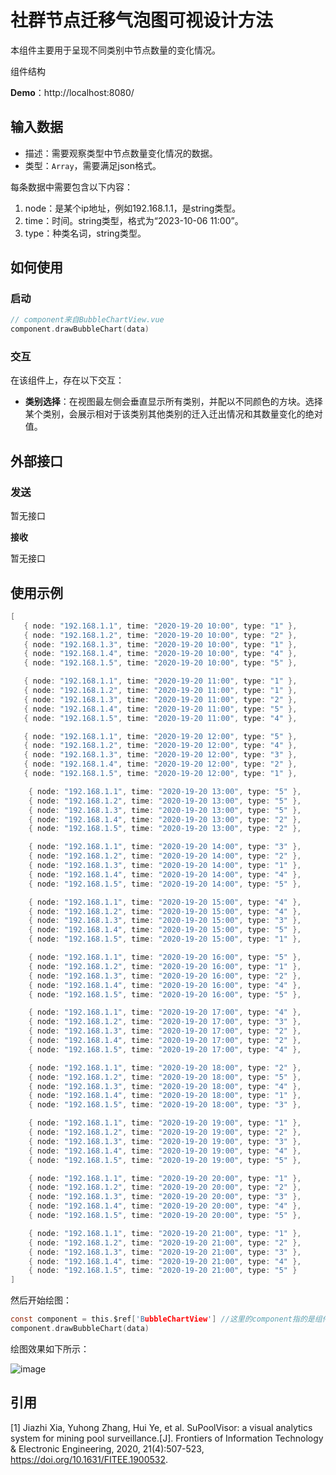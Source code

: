 # 社群节点迁移气泡图可视设计方法

本组件主要用于呈现不同类别中节点数量的变化情况。

组件结构

**Demo**：http://localhost:8080/

## 输入数据

- 描述：需要观察类型中节点数量变化情况的数据。
- 类型：`Array`，需要满足json格式。

每条数据中需要包含以下内容：

1. node：是某个ip地址，例如192.168.1.1，是string类型。
2. time：时间。string类型，格式为“2023-10-06 11:00”。
3. type：种类名词，string类型。

## 如何使用

### 启动

```c
// component来自BubbleChartView.vue
component.drawBubbleChart(data)
```

### 交互

在该组件上，存在以下交互：

- **类别选择**：在视图最左侧会垂直显示所有类别，并配以不同颜色的方块。选择某个类别，会展示相对于该类别其他类别的迁入迁出情况和其数量变化的绝对值。

## 外部接口

### 发送

暂无接口

**接收**

暂无接口

## 使用示例

```c
[
   { node: "192.168.1.1", time: "2020-19-20 10:00", type: "1" },
   { node: "192.168.1.2", time: "2020-19-20 10:00", type: "2" },
   { node: "192.168.1.3", time: "2020-19-20 10:00", type: "1" },
   { node: "192.168.1.4", time: "2020-19-20 10:00", type: "4" },
   { node: "192.168.1.5", time: "2020-19-20 10:00", type: "5" },

   { node: "192.168.1.1", time: "2020-19-20 11:00", type: "1" },
   { node: "192.168.1.2", time: "2020-19-20 11:00", type: "1" },
   { node: "192.168.1.3", time: "2020-19-20 11:00", type: "2" },
   { node: "192.168.1.4", time: "2020-19-20 11:00", type: "5" },
   { node: "192.168.1.5", time: "2020-19-20 11:00", type: "4" },

   { node: "192.168.1.1", time: "2020-19-20 12:00", type: "5" },
   { node: "192.168.1.2", time: "2020-19-20 12:00", type: "4" },
   { node: "192.168.1.3", time: "2020-19-20 12:00", type: "3" },
   { node: "192.168.1.4", time: "2020-19-20 12:00", type: "2" },
   { node: "192.168.1.5", time: "2020-19-20 12:00", type: "1" },

    { node: "192.168.1.1", time: "2020-19-20 13:00", type: "5" },
    { node: "192.168.1.2", time: "2020-19-20 13:00", type: "5" },
    { node: "192.168.1.3", time: "2020-19-20 13:00", type: "5" },
    { node: "192.168.1.4", time: "2020-19-20 13:00", type: "2" },
    { node: "192.168.1.5", time: "2020-19-20 13:00", type: "2" },

    { node: "192.168.1.1", time: "2020-19-20 14:00", type: "3" },
    { node: "192.168.1.2", time: "2020-19-20 14:00", type: "2" },
    { node: "192.168.1.3", time: "2020-19-20 14:00", type: "1" },
    { node: "192.168.1.4", time: "2020-19-20 14:00", type: "4" },
    { node: "192.168.1.5", time: "2020-19-20 14:00", type: "5" },

    { node: "192.168.1.1", time: "2020-19-20 15:00", type: "4" },
    { node: "192.168.1.2", time: "2020-19-20 15:00", type: "4" },
    { node: "192.168.1.3", time: "2020-19-20 15:00", type: "3" },
    { node: "192.168.1.4", time: "2020-19-20 15:00", type: "5" },
    { node: "192.168.1.5", time: "2020-19-20 15:00", type: "1" },

    { node: "192.168.1.1", time: "2020-19-20 16:00", type: "5" },
    { node: "192.168.1.2", time: "2020-19-20 16:00", type: "1" },
    { node: "192.168.1.3", time: "2020-19-20 16:00", type: "2" },
    { node: "192.168.1.4", time: "2020-19-20 16:00", type: "4" },
    { node: "192.168.1.5", time: "2020-19-20 16:00", type: "5" },

    { node: "192.168.1.1", time: "2020-19-20 17:00", type: "4" },
    { node: "192.168.1.2", time: "2020-19-20 17:00", type: "3" },
    { node: "192.168.1.3", time: "2020-19-20 17:00", type: "2" },
    { node: "192.168.1.4", time: "2020-19-20 17:00", type: "2" },
    { node: "192.168.1.5", time: "2020-19-20 17:00", type: "4" },

    { node: "192.168.1.1", time: "2020-19-20 18:00", type: "2" },
    { node: "192.168.1.2", time: "2020-19-20 18:00", type: "5" },
    { node: "192.168.1.3", time: "2020-19-20 18:00", type: "4" },
    { node: "192.168.1.4", time: "2020-19-20 18:00", type: "1" },
    { node: "192.168.1.5", time: "2020-19-20 18:00", type: "3" },

    { node: "192.168.1.1", time: "2020-19-20 19:00", type: "1" },
    { node: "192.168.1.2", time: "2020-19-20 19:00", type: "2" },
    { node: "192.168.1.3", time: "2020-19-20 19:00", type: "3" },
    { node: "192.168.1.4", time: "2020-19-20 19:00", type: "4" },
    { node: "192.168.1.5", time: "2020-19-20 19:00", type: "5" },

    { node: "192.168.1.1", time: "2020-19-20 20:00", type: "1" },
    { node: "192.168.1.2", time: "2020-19-20 20:00", type: "2" },
    { node: "192.168.1.3", time: "2020-19-20 20:00", type: "3" },
    { node: "192.168.1.4", time: "2020-19-20 20:00", type: "4" },
    { node: "192.168.1.5", time: "2020-19-20 20:00", type: "5" },

    { node: "192.168.1.1", time: "2020-19-20 21:00", type: "1" },
    { node: "192.168.1.2", time: "2020-19-20 21:00", type: "2" },
    { node: "192.168.1.3", time: "2020-19-20 21:00", type: "3" },
    { node: "192.168.1.4", time: "2020-19-20 21:00", type: "4" },
    { node: "192.168.1.5", time: "2020-19-20 21:00", type: "5" }
]
```

然后开始绘图：

```c
const component = this.$ref['BubbleChartView'] //这里的component指的是组件BubbleChartView.vue的vue实例，采取合理的方法获取即可
component.drawBubbleChart(data)
```

绘图效果如下所示：

![image](https://drive.google.com/uc?export=view&id=10H_brJGtmVVhEmvlA_SujB0tKqElQBt6)

## 引用

[1] Jiazhi Xia, Yuhong Zhang, Hui Ye, et al. SuPoolVisor: a visual analytics system for mining pool surveillance.[J]. Frontiers of Information Technology & Electronic Engineering, 2020, 21(4):507-523, https://doi.org/10.1631/FITEE.1900532.